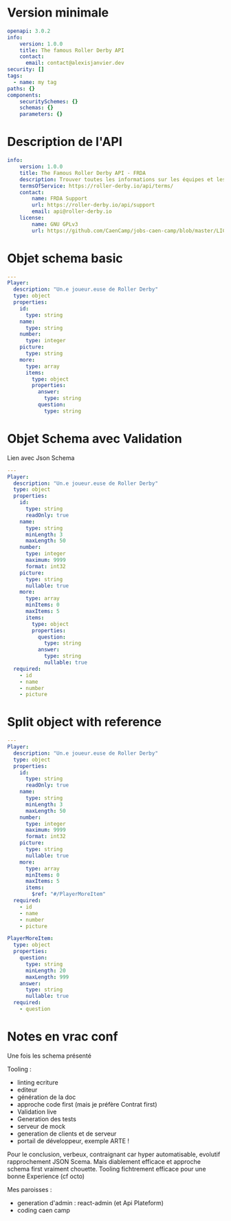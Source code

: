 # Version minimale

```yaml
openapi: 3.0.2
info:
    version: 1.0.0
    title: The famous Roller Derby API
    contact:
      email: contact@alexisjanvier.dev
security: []
tags:
  - name: my tag
paths: {}
components:
    securitySchemes: {}
    schemas: {}
    parameters: {}
```

# Description de l'API

```yaml
info:
    version: 1.0.0
    title: The Famous Roller Derby API - FRDA
    description: Trouver toutes les informations sur les équipes et les matchs de Roller Derby en Europe.
    termsOfService: https://roller-derby.io/api/terms/
    contact:
        name: FRDA Support
        url: https://roller-derby.io/api/support
        email: api@roller-derby.io
    license:
        name: GNU GPLv3
        url: https://github.com/CaenCamp/jobs-caen-camp/blob/master/LICENSE
```

# Objet schema basic

```yaml
---
Player:
  description: "Un.e joueur.euse de Roller Derby"
  type: object
  properties:
    id:
      type: string
    name:
      type: string
    number:
      type: integer
    picture:
      type: string
    more:
      type: array
      items:
        type: object
        properties:
          answer:
            type: string
          question:
            type: string
```

# Objet Schema avec Validation
Lien avec Json Schema

```yaml
---
Player:
  description: "Un.e joueur.euse de Roller Derby"
  type: object
  properties:
    id:
      type: string
      readOnly: true
    name:
      type: string
      minLength: 3
      maxLength: 50
    number:
      type: integer
      maximum: 9999
      format: int32
    picture:
      type: string
      nullable: true
    more:
      type: array
      minItems: 0
      maxItems: 5
      items:
        type: object
        properties:
          question:
            type: string
          answer:
            type: string
            nullable: true
  required:
    - id
    - name
    - number
    - picture
```

# Split object with reference

```yaml
---
Player:
  description: "Un.e joueur.euse de Roller Derby"
  type: object
  properties:
    id:
      type: string
      readOnly: true
    name:
      type: string
      minLength: 3
      maxLength: 50
    number:
      type: integer
      maximum: 9999
      format: int32
    picture:
      type: string
      nullable: true
    more:
      type: array
      minItems: 0
      maxItems: 5
      items:
        $ref: "#/PlayerMoreItem"
  required:
    - id
    - name
    - number
    - picture

PlayerMoreItem:
  type: object
  properties:
    question:
      type: string
      minLength: 20
      maxLength: 999
    answer:
      type: string
      nullable: true
  required:
    - question
```





# Notes en vrac conf

Une fois les schema présenté

Tooling :

- linting ecriture
- editeur
- génération de la doc
- approche code first (mais je préfère Contrat first)
- Validation live
- Generation des tests
- serveur de mock
- generation de clients et de serveur
- portail de développeur, exemple ARTE !

Pour le conclusion, verbeux, contraignant car hyper automatisable, evolutif rapprochement JSON Scema.
Mais diablement efficace et approche schema first vraiment chouette. Tooling fichtrement efficace pour une bonne Experience (cf octo)

Mes paroisses :
 - generation d'admin : react-admin (et Api Plateform)
 - coding caen camp

